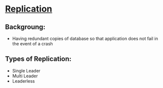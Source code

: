# [Replication]()

## Backgroung:
* Having redundant copies of database so that application does not fail in the event of a crash

## Types of Replication:
* Single Leader
* Multi Leader
* Leaderless